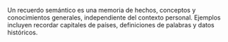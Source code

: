 Un recuerdo semántico es una memoria de hechos, conceptos y conocimientos generales, independiente del contexto personal. Ejemplos incluyen recordar capitales de países, definiciones de palabras y datos históricos.